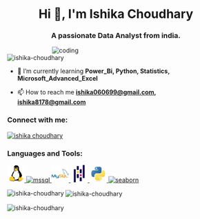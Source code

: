 <h1 align="center">Hi 👋, I'm Ishika Choudhary</h1>
<h3 align="center">A passionate Data Analyst from india.</h3>

<img align="right" alt="coding" width="400" src="https://cdn.dribbble.com/users/17707/screenshots/2413754/rrr.gif">

<p align="left"> <img src="https://komarev.com/ghpvc/?username=ishika-choudhary&label=Profile%20views&color=0e75b6&style=flat" alt="ishika-choudhary" /> </p>

- 🌱 I’m currently learning **Power_Bi, Python, Statistics, Microsoft_Advanced_Excel**

- 📫 How to reach me **ishika060699@gmail.com, ishika8178@gmail.com**

<h3 align="left">Connect with me:</h3>
<p align="left">
<a href="https://linkedin.com/in/ishika choudhary" target="blank"><img align="center" src="https://raw.githubusercontent.com/rahuldkjain/github-profile-readme-generator/master/src/images/icons/Social/linked-in-alt.svg" alt="ishika choudhary" height="30" width="40" /></a>
</p>

<h3 align="left">Languages and Tools:</h3>
<p align="left"> <a href="https://www.linux.org/" target="_blank" rel="noreferrer"> <img src="https://raw.githubusercontent.com/devicons/devicon/master/icons/linux/linux-original.svg" alt="linux" width="40" height="40"/> </a> <a href="https://www.microsoft.com/en-us/sql-server" target="_blank" rel="noreferrer"> <img src="https://www.svgrepo.com/show/303229/microsoft-sql-server-logo.svg" alt="mssql" width="40" height="40"/> </a> <a href="https://www.mysql.com/" target="_blank" rel="noreferrer"> <img src="https://raw.githubusercontent.com/devicons/devicon/master/icons/mysql/mysql-original-wordmark.svg" alt="mysql" width="40" height="40"/> </a> <a href="https://pandas.pydata.org/" target="_blank" rel="noreferrer"> <img src="https://raw.githubusercontent.com/devicons/devicon/2ae2a900d2f041da66e950e4d48052658d850630/icons/pandas/pandas-original.svg" alt="pandas" width="40" height="40"/> </a> <a href="https://www.python.org" target="_blank" rel="noreferrer"> <img src="https://raw.githubusercontent.com/devicons/devicon/master/icons/python/python-original.svg" alt="python" width="40" height="40"/> </a> <a href="https://seaborn.pydata.org/" target="_blank" rel="noreferrer"> <img src="https://seaborn.pydata.org/_images/logo-mark-lightbg.svg" alt="seaborn" width="40" height="40"/> </a> </p>

<p><img align="left" src="https://github-readme-stats.vercel.app/api/top-langs?username=ishika-choudhary&show_icons=true&locale=en&layout=compact" alt="ishika-choudhary" /></p>

<p>&nbsp;<img align="center" src="https://github-readme-stats.vercel.app/api?username=ishika-choudhary&show_icons=true&locale=en" alt="ishika-choudhary" /></p>

<p><img align="center" src="https://github-readme-streak-stats.herokuapp.com/?user=ishika-choudhary&" alt="ishika-choudhary" /></p>
